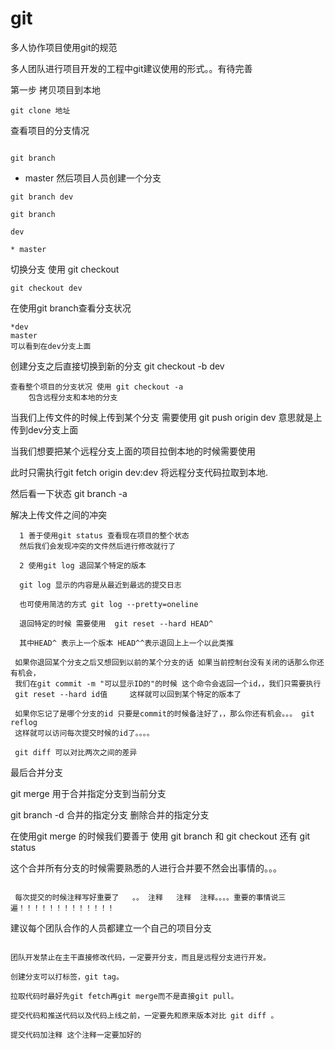 # git
多人协作项目使用git的规范

多人团队进行项目开发的工程中git建议使用的形式。。有待完善


第一步 拷贝项目到本地

```
git clone 地址

```

查看项目的分支情况
```

git branch
```

 * master
然后项目人员创建一个分支
```
git branch dev

git branch

dev

* master
```

切换分支 使用 git checkout

```
git checkout dev

```
在使用git branch查看分支状况

```
*dev
master
可以看到在dev分支上面

```

创建分支之后直接切换到新的分支
git checkout -b dev


```
查看整个项目的分支状况 使用 git checkout -a
    包含远程分支和本地的分支

```
当我们上传文件的时候上传到某个分支 需要使用 git push origin dev
    意思就是上传到dev分支上面


当我们想要把某个远程分支上面的项目拉倒本地的时候需要使用


此时只需执行git fetch origin dev:dev  将远程分支代码拉取到本地.

然后看一下状态 git branch -a

  解决上传文件之间的冲突


```
  1 善于使用git status 查看现在项目的整个状态
  然后我们会发现冲突的文件然后进行修改就行了

  2 使用git log 退回某个特定的版本

  git log 显示的内容是从最近到最远的提交日志

  也可使用简洁的方式 git log --pretty=oneline

  退回特定的时候 需要使用  git reset --hard HEAD^

  其中HEAD^ 表示上一个版本 HEAD^^表示退回上上一个以此类推
 
 如果你退回某个分支之后又想回到以前的某个分支的话 如果当前控制台没有关闭的话那么你还有机会，
 我们在git commit -m "可以显示ID的"的时候 这个命令会返回一个id，，我们只需要执行
 git reset --hard id值     这样就可以回到某个特定的版本了

 如果你忘记了是哪个分支的id 只要是commit的时候备注好了，，那么你还有机会。。。 git reflog 
 这样就可以访问每次提交时候的id了。。。。

 git diff 可以对比两次之间的差异

```

 最后合并分支


 git merge 用于合并指定分支到当前分支 

 git branch -d 合并的指定分支  删除合并的指定分支

 在使用git merge 的时候我们要善于 使用 git branch 和  git checkout  还有 git status

 这个合并所有分支的时候需要熟悉的人进行合并要不然会出事情的。。。

```

 每次提交的时候注释写好重要了   。。 注释   注释  注释。。。。重要的事情说三遍！！！！！！！！！！！！！

 ```

建议每个团队合作的人员都建立一个自己的项目分支
```

团队开发禁止在主干直接修改代码，一定要开分支，而且是远程分支进行开发。

创建分支可以打标签，git tag。

拉取代码时最好先git fetch再git merge而不是直接git pull。

提交代码和推送代码以及代码上线之前，一定要先和原来版本对比 git diff 。

提交代码加注释 这个注释一定要加好的

```
